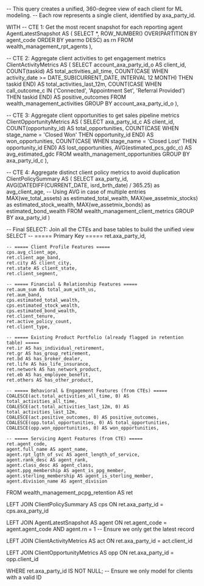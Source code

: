 -- This query creates a unified, 360-degree view of each client for ML modeling.
-- Each row represents a single client, identified by axa_party_id.

WITH
-- CTE 1: Get the most recent snapshot for each reporting agent
AgentLatestSnapshot AS (
    SELECT
        *,
        ROW_NUMBER() OVER(PARTITION BY agent_code ORDER BY yearmo DESC) as rn
    FROM wealth_management_rpt_agents
),

-- CTE 2: Aggregate client activities to get engagement metrics
ClientActivityMetrics AS (
    SELECT
        account_axa_party_id_o AS client_id,
        COUNT(taskid) AS total_activities_all_time,
        COUNT(CASE WHEN activity_date >= DATE_SUB(CURRENT_DATE, INTERVAL 12 MONTH) THEN taskid END) AS total_activities_last_12m,
        COUNT(CASE WHEN call_outcome_c IN ('Connected', 'Appointment Set', 'Referral Provided') THEN taskid END) AS positive_outcomes
    FROM wealth_management_activities
    GROUP BY account_axa_party_id_o
),

-- CTE 3: Aggregate client opportunities to get sales pipeline metrics
ClientOpportunityMetrics AS (
    SELECT
        axa_party_id_c AS client_id,
        COUNT(opportunity_id) AS total_opportunities,
        COUNT(CASE WHEN stage_name = 'Closed Won' THEN opportunity_id END) AS won_opportunities,
        COUNT(CASE WHEN stage_name = 'Closed Lost' THEN opportunity_id END) AS lost_opportunities,
        AVG(estimated_pcs_gdc_c) AS avg_estimated_gdc
    FROM wealth_management_opportunities
    GROUP BY axa_party_id_c
),

-- CTE 4: Aggregate distinct client policy metrics to avoid duplication
ClientPolicySummary AS (
    SELECT
        axa_party_id,
        AVG(DATEDIFF(CURRENT_DATE, isrd_brth_date) / 365.25) as avg_client_age, -- Using AVG in case of multiple entries
        MAX(we_total_assets) as estimated_total_wealth,
        MAX(we_assetmix_stocks) as estimated_stock_wealth,
        MAX(we_assetmix_bonds) as estimated_bond_wealth
    FROM wealth_management_client_metrics
    GROUP BY axa_party_id
)


-- Final SELECT: Join all the CTEs and base tables to build the unified view
SELECT
    -- ===== Primary Key =====
    ret.axa_party_id,

    -- ===== Client Profile Features =====
    cps.avg_client_age,
    ret.client_age_band,
    ret.city AS client_city,
    ret.state AS client_state,
    ret.client_segment,

    -- ===== Financial & Relationship Features =====
    ret.aum_sum AS total_aum_with_us,
    ret.aum_band,
    cps.estimated_total_wealth,
    cps.estimated_stock_wealth,
    cps.estimated_bond_wealth,
    ret.client_tenure,
    ret.active_policy_count,
    ret.client_type,

    -- ===== Existing Product Portfolio (already flagged in retention table) =====
    ret.ir AS has_individual_retirement,
    ret.gr AS has_group_retirement,
    ret.bd AS has_broker_dealer,
    ret.life AS has_life_insurance,
    ret.network AS has_network_product,
    ret.eb AS has_employee_benefit,
    ret.others AS has_other_product,

    -- ===== Behavioral & Engagement Features (from CTEs) =====
    COALESCE(act.total_activities_all_time, 0) AS total_activities_all_time,
    COALESCE(act.total_activities_last_12m, 0) AS total_activities_last_12m,
    COALESCE(act.positive_outcomes, 0) AS positive_outcomes,
    COALESCE(opp.total_opportunities, 0) AS total_opportunities,
    COALESCE(opp.won_opportunities, 0) AS won_opportunities,

    -- ===== Servicing Agent Features (from CTE) =====
    ret.agent_code,
    agent.full_name AS agent_name,
    agent.rpt_lgth_of_svc AS agent_length_of_service,
    agent.rank_desc AS agent_rank,
    agent.class_desc AS agent_class,
    agent.ppg_membership AS agent_is_ppg_member,
    agent.sterling_membership AS agent_is_sterling_member,
    agent.division_name AS agent_division

FROM
    wealth_management_pcpg_retention AS ret

LEFT JOIN ClientPolicySummary AS cps
    ON ret.axa_party_id = cps.axa_party_id

LEFT JOIN AgentLatestSnapshot AS agent
    ON ret.agent_code = agent.agent_code AND agent.rn = 1 -- Ensure we only get the latest record

LEFT JOIN ClientActivityMetrics AS act
    ON ret.axa_party_id = act.client_id

LEFT JOIN ClientOpportunityMetrics AS opp
    ON ret.axa_party_id = opp.client_id

WHERE
    ret.axa_party_id IS NOT NULL; -- Ensure we only model for clients with a valid ID
